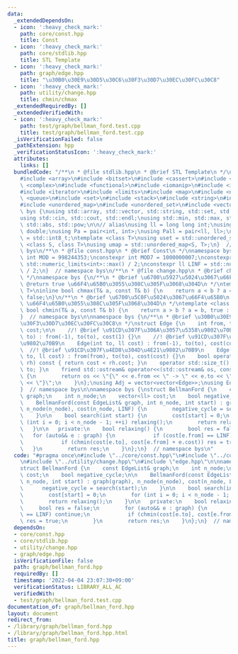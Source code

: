 ```yaml
---
data:
  _extendedDependsOn:
  - icon: ':heavy_check_mark:'
    path: core/const.hpp
    title: Const
  - icon: ':heavy_check_mark:'
    path: core/stdlib.hpp
    title: STL Template
  - icon: ':heavy_check_mark:'
    path: graph/edge.hpp
    title: "\u30B0\u30E9\u30D5\u30C6\u30F3\u30D7\u30EC\u30FC\u30C8"
  - icon: ':heavy_check_mark:'
    path: utility/change.hpp
    title: chmin/chmax
  _extendedRequiredBy: []
  _extendedVerifiedWith:
  - icon: ':heavy_check_mark:'
    path: test/graph/bellman_ford.test.cpp
    title: test/graph/bellman_ford.test.cpp
  _isVerificationFailed: false
  _pathExtension: hpp
  _verificationStatusIcon: ':heavy_check_mark:'
  attributes:
    links: []
  bundledCode: "/**\n * @file stdlib.hpp\n * @brief STL Template\n */\n#include <algorithm>\n\
    #include <array>\n#include <bitset>\n#include <cassert>\n#include <cmath>\n#include\
    \ <complex>\n#include <functional>\n#include <iomanip>\n#include <iostream>\n\
    #include <iterator>\n#include <limits>\n#include <map>\n#include <numeric>\n#include\
    \ <queue>\n#include <set>\n#include <stack>\n#include <string>\n#include <type_traits>\n\
    #include <unordered_map>\n#include <unordered_set>\n#include <vector>\n\nnamespace\
    \ bys {\nusing std::array, std::vector, std::string, std::set, std::map, std::pair;\n\
    using std::cin, std::cout, std::endl;\nusing std::min, std::max, std::sort, std::reverse,\
    \ std::abs, std::pow;\n\n// alias\nusing ll = long long int;\nusing ld = long\
    \ double;\nusing Pa = pair<int, int>;\nusing Pall = pair<ll, ll>;\nusing ibool\
    \ = std::int8_t;\ntemplate <class T>\nusing uset = std::unordered_set<T>;\ntemplate\
    \ <class S, class T>\nusing umap = std::unordered_map<S, T>;\n}  // namespace\
    \ bys\n/**\n * @file const.hpp\n * @brief Const\n */\nnamespace bys {\nconstexpr\
    \ int MOD = 998244353;\nconstexpr int MOD7 = 1000000007;\nconstexpr int INF =\
    \ std::numeric_limits<int>::max() / 2;\nconstexpr ll LINF = std::numeric_limits<ll>::max()\
    \ / 2;\n}  // namespace bys\n/**\n * @file change.hpp\n * @brief chmin/chmax\n\
    \ */\nnamespace bys {\n/**\n * @brief \u6700\u5927\u5024\u3067\u66F4\u65B0\n *\
    \ @return true \u66F4\u65B0\u3055\u308C\u305F\u3068\u304D\n */\ntemplate <class\
    \ T>\ninline bool chmax(T& a, const T& b) {\n    return a < b ? a = b, true :\
    \ false;\n}\n/**\n * @brief \u6700\u5C0F\u5024\u3067\u66F4\u65B0\n * @return true\
    \ \u66F4\u65B0\u3055\u308C\u305F\u3068\u304D\n */\ntemplate <class T>\ninline\
    \ bool chmin(T& a, const T& b) {\n    return a > b ? a = b, true : false;\n}\n\
    }  // namespace bys\n\nnamespace bys {\n/**\n * @brief \u30B0\u30E9\u30D5\u30C6\
    \u30F3\u30D7\u30EC\u30FC\u30C8\n */\nstruct Edge {\n    int from, to;\n    ll\
    \ cost;\n\n    //! @brief \u91CD\u307F\u306A\u3057\u5358\u9802\u70B9\n    Edge(int\
    \ to) : from(-1), to(to), cost(1) {}\n    //! @brief \u91CD\u307F\u4ED8\u304D\u5358\
    \u9802\u70B9\n    Edge(int to, ll cost) : from(-1), to(to), cost(cost) {}\n  \
    \  //! @brief \u91CD\u307F\u4ED8\u304D\u4E21\u9802\u70B9\n    Edge(int from, int\
    \ to, ll cost) : from(from), to(to), cost(cost) {}\n    bool operator<(const Edge&\
    \ rh) const { return cost < rh.cost; }\n    operator std::size_t() const { return\
    \ to; }\n    friend std::ostream& operator<<(std::ostream& os, const Edge& e)\
    \ {\n        return os << \"{\" << e.from << \" -> \" << e.to << \": \" << e.cost\
    \ << \"}\";\n    }\n};\nusing Adj = vector<vector<Edge>>;\nusing EdgeList = vector<Edge>;\n\
    }  // namespace bys\n\nnamespace bys {\nstruct BellmanFord {\n    const EdgeList&\
    \ graph;\n    int n_node;\n    vector<ll> cost;\n    bool negative_cycle;\n\n\
    \    BellmanFord(const EdgeList& graph, int n_node, int start) : graph(graph),\
    \ n_node(n_node), cost(n_node, LINF) {\n        negative_cycle = search(start);\n\
    \    }\n\n    bool search(int start) {\n        cost[start] = 0;\n        for\
    \ (int i = 0; i < n_node - 1; ++i) relaxing();\n        return relaxing();\n \
    \   }\n\n   private:\n    bool relaxing() {\n        bool res = false;\n     \
    \   for (auto&& e : graph) {\n            if (cost[e.from] == LINF) continue;\n\
    \            if (chmin(cost[e.to], cost[e.from] + e.cost)) res = true;\n     \
    \   }\n        return res;\n    }\n};\n}  // namespace bys\n"
  code: "#pragma once\n#include \"../core/const.hpp\"\n#include \"../core/stdlib.hpp\"\
    \n#include \"../utility/change.hpp\"\n#include \"edge.hpp\"\n\nnamespace bys {\n\
    struct BellmanFord {\n    const EdgeList& graph;\n    int n_node;\n    vector<ll>\
    \ cost;\n    bool negative_cycle;\n\n    BellmanFord(const EdgeList& graph, int\
    \ n_node, int start) : graph(graph), n_node(n_node), cost(n_node, LINF) {\n  \
    \      negative_cycle = search(start);\n    }\n\n    bool search(int start) {\n\
    \        cost[start] = 0;\n        for (int i = 0; i < n_node - 1; ++i) relaxing();\n\
    \        return relaxing();\n    }\n\n   private:\n    bool relaxing() {\n   \
    \     bool res = false;\n        for (auto&& e : graph) {\n            if (cost[e.from]\
    \ == LINF) continue;\n            if (chmin(cost[e.to], cost[e.from] + e.cost))\
    \ res = true;\n        }\n        return res;\n    }\n};\n}  // namespace bys\n"
  dependsOn:
  - core/const.hpp
  - core/stdlib.hpp
  - utility/change.hpp
  - graph/edge.hpp
  isVerificationFile: false
  path: graph/bellman_ford.hpp
  requiredBy: []
  timestamp: '2022-04-04 23:07:30+09:00'
  verificationStatus: LIBRARY_ALL_AC
  verifiedWith:
  - test/graph/bellman_ford.test.cpp
documentation_of: graph/bellman_ford.hpp
layout: document
redirect_from:
- /library/graph/bellman_ford.hpp
- /library/graph/bellman_ford.hpp.html
title: graph/bellman_ford.hpp
---
```

